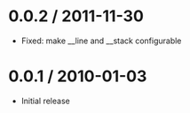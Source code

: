 
0.0.2 / 2011-11-30 
==================

  * Fixed: make __line and __stack configurable

0.0.1 / 2010-01-03
==================

  * Initial release
